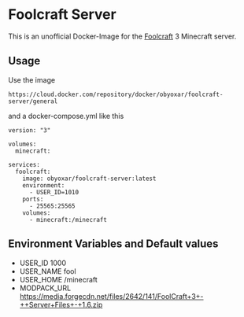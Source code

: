 # Foolcraft Server
This is an unofficial Docker-Image for the [Foolcraft](https://www.curseforge.com/minecraft/modpacks/foolcraft-3) 3 Minecraft server.

## Usage
Use the image

```
https://cloud.docker.com/repository/docker/obyoxar/foolcraft-server/general
```

and a docker-compose.yml like this
```
version: "3"

volumes:
  minecraft:

services:
  foolcraft:
    image: obyoxar/foolcraft-server:latest
    environment:
      - USER_ID=1010
    ports:
      - 25565:25565
    volumes:
      - minecraft:/minecraft
```

## Environment Variables and Default values
* USER_ID 1000
* USER_NAME fool
* USER_HOME /minecraft
* MODPACK_URL https://media.forgecdn.net/files/2642/141/FoolCraft+3+-++Server+Files+-+1.6.zip